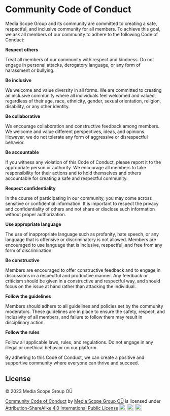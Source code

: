 # Community Code of Conduct
Media Scope Group and its community are committed to creating a safe, respectful, and inclusive community for all members. To achieve this goal, we ask all members of our community to adhere to the following Code of Conduct:

**Respect others**

Treat all members of our community with respect and kindness. Do not engage in personal attacks, derogatory language, or any form of harassment or bullying.

**Be inclusive**

We welcome and value diversity in all forms. We are committed to creating an inclusive community where all individuals feel welcomed and valued, regardless of their age, race, ethnicity, gender, sexual orientation, religion, disability, or any other identity.

**Be collaborative**

We encourage collaboration and constructive feedback among members. We welcome and value different perspectives, ideas, and opinions. However, we do not tolerate any form of aggressive or disrespectful behavior.

**Be accountable**

If you witness any violation of this Code of Conduct, please report it to the appropriate person or authority. We encourage all members to take responsibility for their actions and to hold themselves and others accountable for creating a safe and respectful community.

**Respect confidentiality**

In the course of participating in our community, you may come across sensitive or confidential information. It is important to respect the privacy and confidentiality of others and not share or disclose such information without proper authorization.

**Use appropriate language**

The use of inappropriate language such as profanity, hate speech, or any language that is offensive or discriminatory is not allowed. Members are encouraged to use language that is inclusive, respectful, and free from any form of discrimination.

**Be constructive**

Members are encouraged to offer constructive feedback and to engage in discussions in a respectful and productive manner. Any feedback or criticism should be given in a constructive and respectful way, and should focus on the issue at hand rather than attacking the individual.

**Follow the guidelines**

Members should adhere to all guidelines and policies set by the community moderators. These guidelines are in place to ensure the safety, respect, and inclusivity of all members, and failure to follow them may result in disciplinary action.

**Follow the rules**

Follow all applicable laws, rules, and regulations. Do not engage in any illegal or unethical behavior on our platform.

By adhering to this Code of Conduct, we can create a positive and supportive community where everyone can thrive and succeed.

## License
© 2023 Media Scope Group OÜ

<p xmlns:cc="http://creativecommons.org/ns#" xmlns:dct="http://purl.org/dc/terms/"><a property="dct:title" rel="cc:attributionURL" href="https://mediascope.group/legal/community-code-of-conduct">Community Code of Conduct</a> by <a rel="cc:attributionURL dct:creator" property="cc:attributionName" href="https://mediascope.group">Media Scope Group OÜ</a> is licensed under <a href="https://mediascope.group/legal/cc-intl-public-license?ref=github-CodeOfConduct" target="_blank" rel="license noopener noreferrer" style="display:inline-block;">Attribution-ShareAlike 4.0 International Public License<img style="height:22px!important;margin-left:3px;vertical-align:text-bottom;" src="https://mirrors.creativecommons.org/presskit/icons/cc.svg"><img style="height:22px!important;margin-left:3px;vertical-align:text-bottom;" src="https://mirrors.creativecommons.org/presskit/icons/by.svg"><img style="height:22px!important;margin-left:3px;vertical-align:text-bottom;" src="https://mirrors.creativecommons.org/presskit/icons/sa.svg"></a></p>
